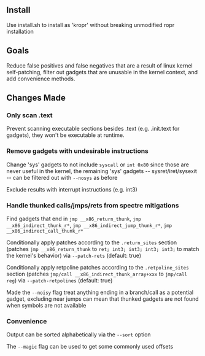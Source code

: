## Install

Use install.sh to install as 'kropr' without breaking unmodified ropr installation

## Goals

Reduce false positives and false negatives that are a result of linux kernel self-patching, filter out gadgets that are unusable in the kernel context, and add convenience methods.

## Changes Made

### Only scan .text
Prevent scanning executable sections besides .text (e.g. .init.text for gadgets), they won't be executable at runtime.

### Remove gadgets with undesirable instructions
Change 'sys' gadgets to not include `syscall` or `int 0x80` since those are never useful in the kernel, the remaining 'sys' gadgets -- sysret/iret/sysexit -- can be filtered out with `--nosys` as before

Exclude results with interrupt instructions (e.g. int3)

### Handle thunked calls/jmps/rets from spectre mitigations
Find gadgets that end in `jmp __x86_return_thunk`, `jmp __x86_indirect_thunk_r*`, `jmp __x86_indirect_jump_thunk_r*`, `jmp __x86_indirect_call_thunk_r*`

Conditionally apply patches according to the `.return_sites` section (patches `jmp __x86_return_thunk` to `ret; int3; int3; int3; int3;` to match the kernel's behavior) via `--patch-rets` (default: true)

Conditionally apply retpoline patches according to the `.retpoline_sites` section (patches `jmp/call __x86_indirect_thunk_array+xxx` to `jmp/call reg`) via `--patch-retpolines` (default: true)

Made the `--noisy` flag treat anything ending in a branch/call as a potential gadget, excluding near jumps can mean that thunked gadgets are not found when symbols are not available 

### Convenience

Output can be sorted alphabetically via the `--sort` option

The `--magic` flag can be used to get some commonly used offsets
